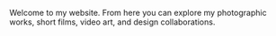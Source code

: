 Welcome to my website. From here you can explore my photographic works, short films, video art, and design collaborations.
